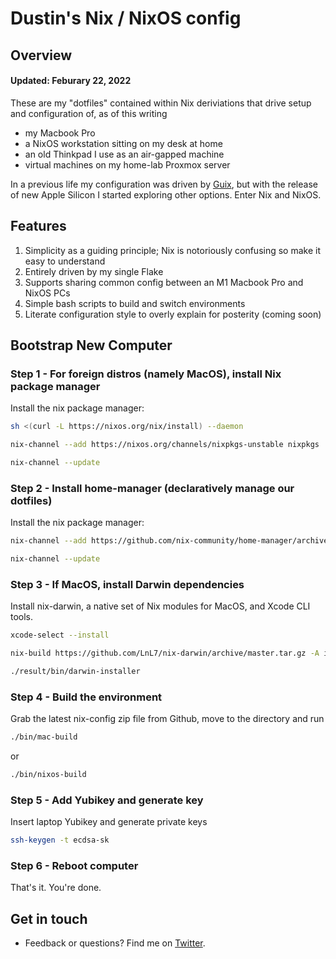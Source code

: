 # Dustin's Nix / NixOS config

## Overview
#### Updated: Feburary 22, 2022

These are my "dotfiles" contained within Nix deriviations that drive setup and configuration of, as of this writing

* my Macbook Pro 
* a NixOS workstation sitting on my desk at home
* an old Thinkpad I use as an air-gapped machine
* virtual machines on my home-lab Proxmox server

In a previous life my configuration was driven by [Guix](https://github.com/dustinlyons/guix-config), but with the release of new Apple Silicon I started exploring other options. Enter Nix and NixOS.

## Features

1. Simplicity as a guiding principle; Nix is notoriously confusing so make it easy to understand
2. Entirely driven by my single Flake
3. Supports sharing common config between an M1 Macbook Pro and NixOS PCs
4. Simple bash scripts to build and switch environments
5. Literate configuration style to overly explain for posterity (coming soon)

## Bootstrap New Computer

### Step 1 - For foreign distros (namely MacOS), install Nix package manager
Install the nix package manager:
```sh
sh <(curl -L https://nixos.org/nix/install) --daemon
```
```sh
nix-channel --add https://nixos.org/channels/nixpkgs-unstable nixpkgs
```
```sh
nix-channel --update
```

### Step 2 - Install home-manager (declaratively manage our dotfiles)
Install the nix package manager:
```sh
nix-channel --add https://github.com/nix-community/home-manager/archive/master.tar.gz home-manager
```
```sh
nix-channel --update
```

### Step 3 - If MacOS, install Darwin dependencies
Install nix-darwin, a native set of Nix modules for MacOS, and Xcode CLI tools.
```sh
xcode-select --install
```
```sh
nix-build https://github.com/LnL7/nix-darwin/archive/master.tar.gz -A installer
```
```sh
./result/bin/darwin-installer
```

### Step 4 - Build the environment
Grab the latest nix-config zip file from Github, move to the directory and run
```sh
./bin/mac-build
```
or
```sh
./bin/nixos-build
```

### Step 5 - Add Yubikey and generate key
Insert laptop Yubikey and generate private keys
```sh
ssh-keygen -t ecdsa-sk
```

### Step 6 - Reboot computer
That's it. You're done.

## Get in touch
- Feedback or questions? Find me on [Twitter](https://twitter.com/dustinhlyons).
